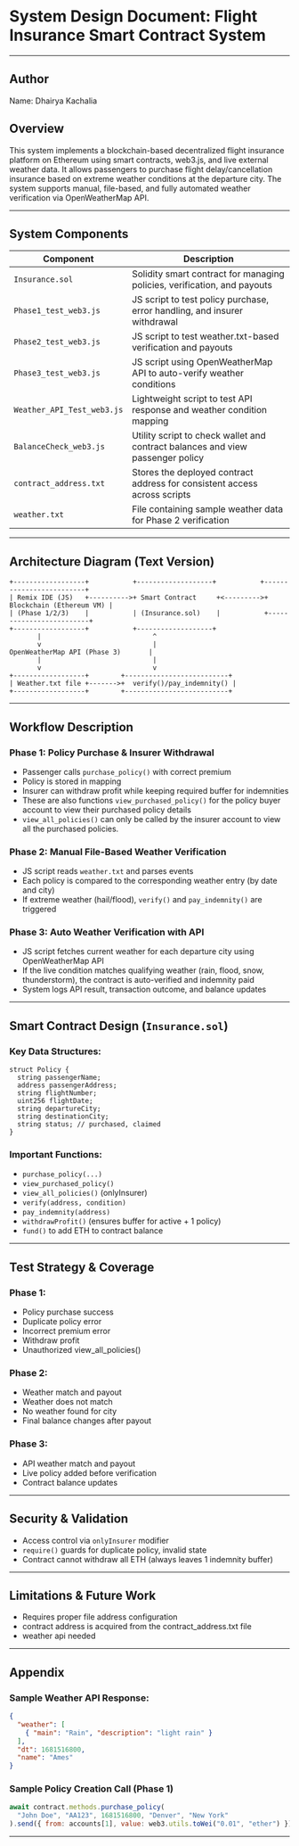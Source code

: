 # System Design Document: Flight Insurance Smart Contract System

---

## Author
Name: Dhairya Kachalia

## Overview

This system implements a blockchain-based decentralized flight insurance platform on Ethereum using smart contracts, web3.js, and live external weather data. It allows passengers to purchase flight delay/cancellation insurance based on extreme weather conditions at the departure city. The system supports manual, file-based, and fully automated weather verification via OpenWeatherMap API.

---

## System Components

| Component                  | Description                                                                    |
| -------------------------- | ------------------------------------------------------------------------------ |
| `Insurance.sol`            | Solidity smart contract for managing policies, verification, and payouts       |
| `Phase1_test_web3.js`      | JS script to test policy purchase, error handling, and insurer withdrawal      |
| `Phase2_test_web3.js`      | JS script to test weather.txt-based verification and payouts                   |
| `Phase3_test_web3.js`      | JS script using OpenWeatherMap API to auto-verify weather conditions           |
| `Weather_API_Test_web3.js` | Lightweight script to test API response and weather condition mapping          |
| `BalanceCheck_web3.js`     | Utility script to check wallet and contract balances and view passenger policy |
| `contract_address.txt`     | Stores the deployed contract address for consistent access across scripts      |
| `weather.txt`              | File containing sample weather data for Phase 2 verification                   |

---

## Architecture Diagram (Text Version)

```
+------------------+           +-------------------+           +-------------------------+
| Remix IDE (JS)   +---------->+ Smart Contract     +<--------->+ Blockchain (Ethereum VM) |
| (Phase 1/2/3)    |           | (Insurance.sol)    |           +-------------------------+
+------------------+           +-------------------+
       |                            ^
       v                            |
OpenWeatherMap API (Phase 3)       |
       |                            |
       v                            v
+------------------+        +--------------------------+
| Weather.txt file +------->+  verify()/pay_indemnity() |
+------------------+        +--------------------------+
```

---

## Workflow Description

### Phase 1: Policy Purchase & Insurer Withdrawal

* Passenger calls `purchase_policy()` with correct premium
* Policy is stored in mapping
* Insurer can withdraw profit while keeping required buffer for indemnities
* These are also functions `view_purchased_policy()` for the policy buyer account to view their purchased policy details
* `view_all_policies()` can only be called by the insurer account to view all the purchased policies.

### Phase 2: Manual File-Based Weather Verification

* JS script reads `weather.txt` and parses events
* Each policy is compared to the corresponding weather entry (by date and city)
* If extreme weather (hail/flood), `verify()` and `pay_indemnity()` are triggered

### Phase 3: Auto Weather Verification with API

* JS script fetches current weather for each departure city using OpenWeatherMap API
* If the live condition matches qualifying weather (rain, flood, snow, thunderstorm), the contract is auto-verified and indemnity paid
* System logs API result, transaction outcome, and balance updates

---

## Smart Contract Design (`Insurance.sol`)

### Key Data Structures:

```solidity
struct Policy {
  string passengerName;
  address passengerAddress;
  string flightNumber;
  uint256 flightDate;
  string departureCity;
  string destinationCity;
  string status; // purchased, claimed
}
```

### Important Functions:

* `purchase_policy(...)`
* `view_purchased_policy()`
* `view_all_policies()` (onlyInsurer)
* `verify(address, condition)`
* `pay_indemnity(address)`
* `withdrawProfit()` (ensures buffer for active + 1 policy)
* `fund()` to add ETH to contract balance

---

## Test Strategy & Coverage

### Phase 1:

* Policy purchase success 
* Duplicate policy error 
* Incorrect premium error 
* Withdraw profit 
* Unauthorized view\_all\_policies() 

### Phase 2:

* Weather match and payout 
* Weather does not match 
* No weather found for city 
* Final balance changes after payout 

### Phase 3:

* API weather match and payout 
* Live policy added before verification 
* Contract balance updates 

---

## Security & Validation

* Access control via `onlyInsurer` modifier
* `require()` guards for duplicate policy, invalid state
* Contract cannot withdraw all ETH (always leaves 1 indemnity buffer)

---

## Limitations & Future Work

* Requires proper file address configuration
* contract address is acquired from the contract_address.txt file
* weather api needed

---

## Appendix

### Sample Weather API Response:

```json
{
  "weather": [
    { "main": "Rain", "description": "light rain" }
  ],
  "dt": 1681516800,
  "name": "Ames"
}
```

### Sample Policy Creation Call (Phase 1)

```js
await contract.methods.purchase_policy(
  "John Doe", "AA123", 1681516800, "Denver", "New York"
).send({ from: accounts[1], value: web3.utils.toWei("0.01", "ether") });
```

---

